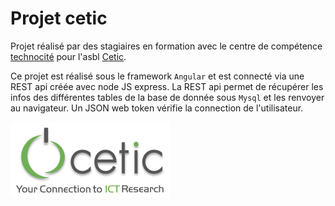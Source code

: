 
# Projet cetic

Projet réalisé par des stagiaires en formation avec le centre de compétence [technocité](http://www.technocite.be/) pour l'asbl [Cetic](https://www.cetic.be/).

Ce projet est réalisé sous le framework `Angular` et est connecté via une REST api créée avec node JS express. La REST api permet de récupérer les infos des différentes tables de la  base de donnée sous `Mysql` et les renvoyer au navigateur. Un JSON web token vérifie la connection de l'utilisateur.

![GitHub Logo](/src/assets/img/Logos/logo_cetic_whiteback_256.png)

